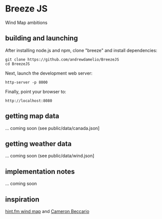 # Breeze JS
Wind Map ambitions



building and launching
----------------------

After installing node.js and npm, clone "breeze" and install dependencies:

    git clone https://github.com/andrewdamelio/BreezeJS
    cd BreezeJS

Next, launch the development web server:

    http-server -p 8000

Finally, point your browser to:

    http://localhost:8080

getting map data
----------------
... coming soon (see public/data/canada.json]

getting weather data
--------------------
... coming soon (see public/data/wind.json]

implementation notes
--------------------
... coming soon

inspiration
-----------

[hint.fm wind map](http://hint.fm/wind/) and [Cameron Beccario](https://github.com/cambecc)
